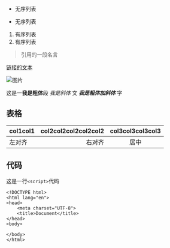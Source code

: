 * 无序列表
- 无序列表

1. 有序列表
2. 有序列表

> 引用的一段名言

[链接的文本](http://www.baidu.com)

![图片](https://ss0.baidu.com/73x1bjeh1BF3odCf/it/u=138126325,1485620701&fm=85&s=7FAB2EC3909A35D01E299C1A030010D2)

这是一**我是粗体**段 *我是斜体* 文 ***我是粗体加斜体*** 字

## 表格
|col1col1|col2col2col2col2col2|col3col3col3col3|
|---|---:|:---:|
|左对齐|右对齐|居中|

## 代码
这是一行`<script>`代码

```
<!DOCTYPE html>
<html lang="en">
<head>
    <meta charset="UTF-8">
    <title>Document</title>
</head>
<body>
    
</body>
</html>
```